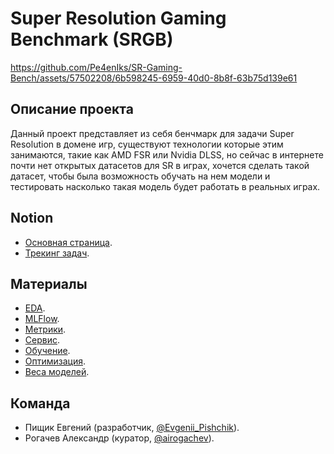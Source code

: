 # Super Resolution Gaming Benchmark (SRGB)

https://github.com/Pe4enIks/SR-Gaming-Bench/assets/57502208/6b598245-6959-40d0-8b8f-63b75d139e61

## Описание проекта
Данный проект представляет из себя бенчмарк для задачи Super Resolution в домене игр, существуют технологии которые этим занимаются, такие как AMD FSR или Nvidia DLSS, но сейчас в интернете почти нет открытых датасетов для SR в играх, хочется сделать такой датасет, чтобы была возможность обучать на нем модели и тестировать насколько такая модель будет работать в реальных играх.

## Notion
- [Основная страница](https://www.notion.so/evgenii-pishchik/SR-Gaming-Bench-464f16e2a0524462a4a7be843cfa7be1).
- [Трекинг задач](https://www.notion.so/evgenii-pishchik/79a30e3b181b49c2a1f3dae5b411ff7f?v=63f71236c6f84a5f8333be6dba194d98).

## Материалы
- [EDA](/docs/EDA.md).
- [MLFlow](/docs/MLFLOW.md).
- [Метрики](/docs/METRICS.md).
- [Сервис](/docs/SERVICE.md).
- [Обучение](/docs/TRAINING.md).
- [Оптимизация](/docs/OPTIMIZATION.md).
- [Веса моделей](/docs/WEIGHTS.md).


## Команда
- Пищик Евгений (разработчик, [@Evgenii_Pishchik](https://t.me/Evgenii_Pishchik)).
- Рогачев Александр (куратор, [@airogachev](https://t.me/airogachev)).
